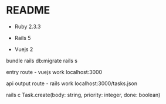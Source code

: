 # README

* Ruby 2.3.3

* Rails 5

* Vuejs 2

bundle
rails db:migrate
rails s

entry route - vuejs work
localhost:3000

api output route - rails work
localhost:3000/tasks.json

rails c
Task.create(body: string, priority: integer, done: boolean)